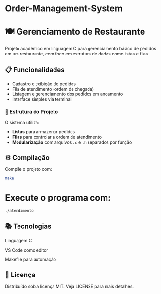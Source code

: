 # Order-Management-System

# 🍽️ Gerenciamento de Restaurante

Projeto acadêmico em linguagem C para gerenciamento básico de pedidos em um restaurante, com foco em estrutura de dados como listas e filas.

## 📋 Funcionalidades

- Cadastro e exibição de pedidos
- Fila de atendimento (ordem de chegada)
- Listagem e gerenciamento dos pedidos em andamento
- Interface simples via terminal

### 🧠 Estrutura do Projeto

O sistema utiliza:
- **Listas** para armazenar pedidos
- **Filas** para controlar a ordem de atendimento
- **Modularização** com arquivos `.c` e `.h` separados por função

## ⚙️ Compilação

Compile o projeto com:

```bash
make
```
# Execute o programa com:

```bash
./atendimento
```

## 📚 Tecnologias

Linguagem C

VS Code como editor

Makefile para automação

## 📝 Licença
Distribuído sob a licença MIT. Veja LICENSE para mais detalhes.
